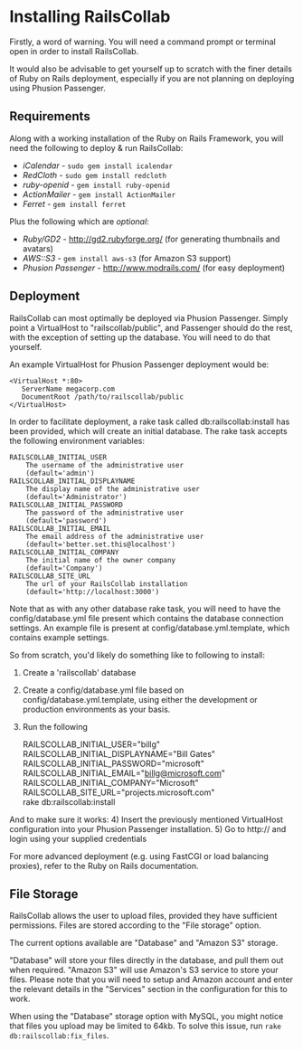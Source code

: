 # Installing RailsCollab

Firstly, a word of warning. You will need a command prompt or terminal open in order to install RailsCollab. 

It would also be advisable to get yourself up to scratch with the finer details of Ruby on Rails deployment, 
especially if you are not planning on deploying using Phusion Passenger.

## Requirements

Along with a working installation of the Ruby on Rails Framework, you will need the 
following to deploy & run RailsCollab:

* *iCalendar* - `sudo gem install icalendar`
* *RedCloth* - `sudo gem install redcloth`
* *ruby-openid* - `gem install ruby-openid`
* *ActionMailer* - `gem install ActionMailer`
* *Ferret* - `gem install ferret`

Plus the following which are *optional*:

* *Ruby/GD2* - http://gd2.rubyforge.org/ (for generating thumbnails and avatars)
* *AWS::S3* - `gem install aws-s3` (for Amazon S3 support)
* *Phusion Passenger* - http://www.modrails.com/ (for easy deployment)

## Deployment

RailsCollab can most optimally be deployed via Phusion Passenger. Simply point a 
VirtualHost to "railscollab/public", and Passenger should do the rest, 
with the exception of setting up the database. You will need to do that yourself.

An example VirtualHost for Phusion Passenger deployment would be:

    <VirtualHost *:80>
	   ServerName megacorp.com
	   DocumentRoot /path/to/railscollab/public
    </VirtualHost>

In order to facilitate deployment, a rake task called db:railscollab:install
has been provided, which will create an initial database.
The rake task accepts the following environment variables:

	RAILSCOLLAB_INITIAL_USER
		The username of the administrative user
		(default='admin')
	RAILSCOLLAB_INITIAL_DISPLAYNAME
		The display name of the administrative user
		(default='Administrator')
	RAILSCOLLAB_INITIAL_PASSWORD
		The password of the administrative user
		(default='password')
	RAILSCOLLAB_INITIAL_EMAIL
		The email address of the administrative user
		(default='better.set.this@localhost')
	RAILSCOLLAB_INITIAL_COMPANY
		The initial name of the owner company
		(default='Company')
	RAILSCOLLAB_SITE_URL
		The url of your RailsCollab installation
		(default='http://localhost:3000')

Note that as with any other database rake task, you will need to have the 
config/database.yml file present which contains the database connection
settings. An example file is present at config/database.yml.template,
which contains example settings.

So from scratch, you'd likely do something like to following to install:
1. Create a 'railscollab' database
2. Create a config/database.yml file based on config/database.yml.template, using either the development or production environments as your basis.
3. Run the following

    RAILSCOLLAB_INITIAL_USER="billg" \
    RAILSCOLLAB_INITIAL_DISPLAYNAME="Bill Gates" \
    RAILSCOLLAB_INITIAL_PASSWORD="microsoft" \
    RAILSCOLLAB_INITIAL_EMAIL="billg@microsoft.com" \
    RAILSCOLLAB_INITIAL_COMPANY="Microsoft" \
    RAILSCOLLAB_SITE_URL="projects.microsoft.com" \
    rake db:railscollab:install

And to make sure it works:
4) Insert the previously mentioned VirtualHost configuration into your 
Phusion Passenger installation.
5) Go to http://<server name> and login using your supplied credentials

For more advanced deployment (e.g. using FastCGI or load balancing proxies), refer to the Ruby on Rails documentation.

## File Storage

RailsCollab allows the user to upload files, provided they have sufficient permissions. 
Files are stored according to the "File storage" option.

The current options available are "Database" and "Amazon S3" storage. 

"Database" will store your files directly in the database, and pull them out when required.
"Amazon S3" will use Amazon's S3 service to store your files. Please note that you will need to 
setup and Amazon account and enter the relevant details in the "Services" section in the configuration 
for this to work.

When using the "Database" storage option with MySQL, you might notice that files you 
upload may be limited to 64kb. To solve this issue, run `rake db:railscollab:fix_files`.
